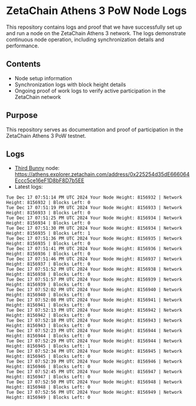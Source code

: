 # ZetaChain Athens 3 PoW Node Logs
This repository contains logs and proof that we have successfully set up and run a node on the ZetaChain Athens 3 network. The logs demonstrate continuous node operation, including synchronization details and performance.

## Contents
- Node setup information
- Synchronization logs with block height details
- Ongoing proof of work logs to verify active participation in the ZetaChain network

## Purpose
This repository serves as documentation and proof of participation in the ZetaChain Athens 3 PoW testnet.

## Logs

- [Third Bunny](https://thirdbunny.xyz/) node: https://athens.explorer.zetachain.com/address/0x225254d35dE666064Eccc5ce16eF1D8bF8D7b5EE
- Latest logs:
```
Tue Dec 17 07:51:14 PM UTC 2024 Your Node Height: 8156932 | Network Height: 8156932 | Blocks Left: 0
Tue Dec 17 07:51:19 PM UTC 2024 Your Node Height: 8156933 | Network Height: 8156933 | Blocks Left: 0
Tue Dec 17 07:51:25 PM UTC 2024 Your Node Height: 8156934 | Network Height: 8156934 | Blocks Left: 0
Tue Dec 17 07:51:30 PM UTC 2024 Your Node Height: 8156934 | Network Height: 8156935 | Blocks Left: 1
Tue Dec 17 07:51:36 PM UTC 2024 Your Node Height: 8156935 | Network Height: 8156935 | Blocks Left: 0
Tue Dec 17 07:51:41 PM UTC 2024 Your Node Height: 8156936 | Network Height: 8156936 | Blocks Left: 0
Tue Dec 17 07:51:46 PM UTC 2024 Your Node Height: 8156937 | Network Height: 8156937 | Blocks Left: 0
Tue Dec 17 07:51:52 PM UTC 2024 Your Node Height: 8156938 | Network Height: 8156938 | Blocks Left: 0
Tue Dec 17 07:51:57 PM UTC 2024 Your Node Height: 8156939 | Network Height: 8156939 | Blocks Left: 0
Tue Dec 17 07:52:02 PM UTC 2024 Your Node Height: 8156940 | Network Height: 8156940 | Blocks Left: 0
Tue Dec 17 07:52:08 PM UTC 2024 Your Node Height: 8156941 | Network Height: 8156941 | Blocks Left: 0
Tue Dec 17 07:52:13 PM UTC 2024 Your Node Height: 8156942 | Network Height: 8156942 | Blocks Left: 0
Tue Dec 17 07:52:18 PM UTC 2024 Your Node Height: 8156943 | Network Height: 8156943 | Blocks Left: 0
Tue Dec 17 07:52:23 PM UTC 2024 Your Node Height: 8156944 | Network Height: 8156944 | Blocks Left: 0
Tue Dec 17 07:52:29 PM UTC 2024 Your Node Height: 8156944 | Network Height: 8156945 | Blocks Left: 1
Tue Dec 17 07:52:34 PM UTC 2024 Your Node Height: 8156945 | Network Height: 8156945 | Blocks Left: 0
Tue Dec 17 07:52:39 PM UTC 2024 Your Node Height: 8156946 | Network Height: 8156946 | Blocks Left: 0
Tue Dec 17 07:52:45 PM UTC 2024 Your Node Height: 8156947 | Network Height: 8156947 | Blocks Left: 0
Tue Dec 17 07:52:50 PM UTC 2024 Your Node Height: 8156948 | Network Height: 8156948 | Blocks Left: 0
Tue Dec 17 07:52:56 PM UTC 2024 Your Node Height: 8156949 | Network Height: 8156949 | Blocks Left: 0
```
